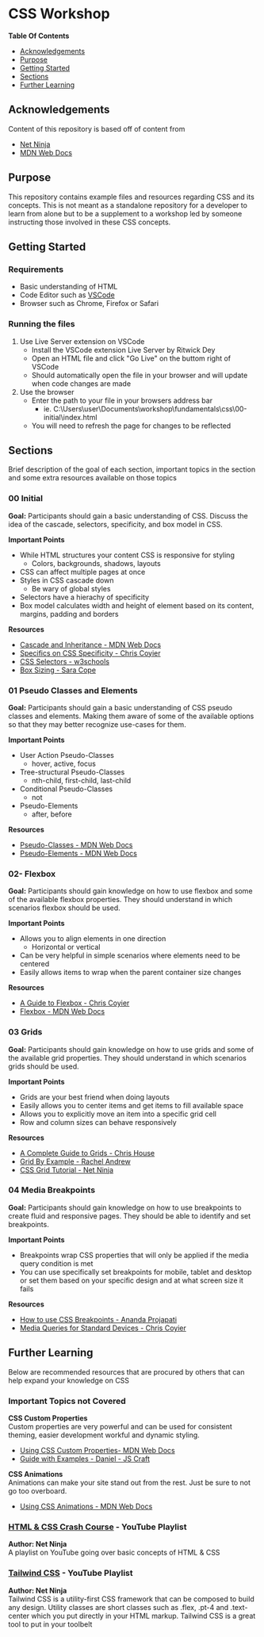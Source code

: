 # CSS Workshop

**Table Of Contents**
-  [Acknowledgements](#acknowledgements)
-  [Purpose](#purpose)
-  [Getting Started](#getting-started)
-  [Sections](#sections)
-  [Further Learning](#further-learning)

## Acknowledgements
Content of this repository is based off of content from

- [Net Ninja](https://www.youtube.com/channel/UCW5YeuERMmlnqo4oq8vwUpg)
- [MDN Web Docs](https://developer.mozilla.org/en-US/)

## Purpose
This repository contains example files and resources regarding CSS and its concepts. This is not meant as a standalone repository for a developer to learn from alone but to be a supplement to a workshop led by someone instructing those involved in these CSS concepts.

## Getting Started
### Requirements
- Basic understanding of HTML
- Code Editor such as [VSCode](https://code.visualstudio.com/)
- Browser such as Chrome, Firefox or Safari

### Running the files
1. Use Live Server extension on VSCode
    - Install the VSCode extension Live Server by Ritwick Dey
    - Open an HTML file and click "Go Live" on the buttom right of VSCode
    - Should automatically open the file in your browser and will update when code changes are made
2. Use the browser
    - Enter the path to your file in your browsers address bar 
        - ie. C:\Users\user\Documents\workshop\fundamentals\css\00-initial\index.html
    - You will need to refresh the page for changes to be reflected

## Sections
Brief description of the goal of each section, important topics in the section and some extra resources available on those topics


### 00 Initial
**Goal:** Participants should gain a basic understanding of CSS. Discuss the idea of the cascade, selectors, specificity, and box model in CSS.

**Important Points**
- While HTML structures your content CSS is responsive for styling
    - Colors, backgrounds, shadows, layouts
- CSS can affect multiple pages at once
- Styles in CSS cascade down
    - Be wary of global styles
- Selectors have a hierachy of specificity
- Box model calculates width and height of element based on its content, margins, padding and borders

**Resources**
- [Cascade and Inheritance - MDN Web Docs](https://developer.mozilla.org/en-US/docs/Learn/CSS/Building_blocks/Cascade_and_inheritance)
- [Specifics on CSS Specificity - Chris Coyier](https://css-tricks.com/specifics-on-css-specificity/)
- [CSS Selectors - w3schools](https://www.w3schools.com/css/css_selectors.asp)
- [Box Sizing - Sara Cope](https://css-tricks.com/almanac/properties/b/box-sizing/)


### 01 Pseudo Classes and Elements
**Goal:** Participants should gain a basic understanding of CSS pseudo classes and elements. Making them aware of some of the available options so that they may better recognize use-cases for them.

**Important Points**
- User Action Pseudo-Classes
    - hover, active, focus
- Tree-structural Pseudo-Classes
    - nth-child, first-child, last-child
- Conditional Pseudo-Classes
    - not
- Pseudo-Elements
    - after, before

**Resources**
- [Pseudo-Classes - MDN Web Docs](https://developer.mozilla.org/en-US/docs/Web/CSS/Pseudo-classes)
- [Pseudo-Elements - MDN Web Docs](https://developer.mozilla.org/en-US/docs/Web/CSS/Pseudo-elements)


### 02- Flexbox
**Goal:** Participants should gain knowledge on how to use flexbox and some of the available flexbox properties. They should understand in which scenarios flexbox should be used.

**Important Points**
- Allows you to align elements in one direction
    - Horizontal or vertical
- Can be very helpful in simple scenarios where elements need to be centered
- Easily allows items to wrap when the parent container size changes

**Resources**
- [A Guide to Flexbox - Chris Coyier](https://css-tricks.com/snippets/css/a-guide-to-flexbox/)
- [Flexbox - MDN Web Docs](https://developer.mozilla.org/en-US/docs/Learn/CSS/CSS_layout/Flexbox)


### 03 Grids
**Goal:** Participants should gain knowledge on how to use grids and some of the available grid properties. They should understand in which scenarios grids should be used.

**Important Points**
- Grids are your best friend when doing layouts
- Easily allows you to center items and get items to fill available space
- Allows you to explicitly move an item into a specific grid cell
- Row and column sizes can behave responsively

**Resources**
- [A Complete Guide to Grids - Chris House](https://css-tricks.com/snippets/css/complete-guide-grid/)
- [Grid By Example - Rachel Andrew](https://gridbyexample.com/)
- [CSS Grid Tutorial - Net Ninja](https://www.youtube.com/playlist?list=PL4cUxeGkcC9itC4TxYMzFCfveyutyPOCY)


### 04 Media Breakpoints
**Goal:** Participants should gain knowledge on how to use breakpoints to create fluid and responsive pages. They should be able to identify and set breakpoints.

**Important Points**
- Breakpoints wrap CSS properties that will only be applied if the media query condition is met
- You can use specifically set breakpoints for mobile, tablet and desktop or set them based on your specific design and at what screen size it fails

**Resources**
- [How to use CSS Breakpoints - Ananda Projapati](https://getflywheel.com/layout/css-breakpoints-responsive-design-how-to/)
- [Media Queries for Standard Devices - Chris Coyier](https://css-tricks.com/snippets/css/media-queries-for-standard-devices/)


## Further Learning
Below are recommended resources that are procured by others that can help expand your knowledge on CSS

### Important Topics not Covered
**CSS Custom Properties**  
Custom properties are very powerful and can be used for consistent theming, easier development workful and dynamic styling.

- [Using CSS Custom Properties- MDN Web Docs](https://developer.mozilla.org/en-US/docs/Web/CSS/Using_CSS_custom_properties)
- [Guide with Examples - Daniel - JS Craft](https://codeburst.io/css-variables-explained-with-5-examples-84adaffaa5bd )

**CSS Animations**  
Animations can make your site stand out from the rest. Just be sure to not go too overboard.

- [Using CSS Animations - MDN Web Docs](https://developer.mozilla.org/en-US/docs/Web/CSS/CSS_Animations/Using_CSS_animations)
  

### [HTML & CSS Crash Course](https://www.youtube.com/watch?v=hu-q2zYwEYs&list=PL4cUxeGkcC9ivBf_eKCPIAYXWzLlPAm6G) - YouTube Playlist
**Author: Net Ninja**  
A playlist on YouTube going over basic concepts of HTML & CSS

### [Tailwind CSS](https://www.youtube.com/watch?v=bxmDnn7lrnk&list=PL4cUxeGkcC9gpXORlEHjc5bgnIi5HEGhw) - YouTube Playlist
**Author: Net Ninja**  
Tailwind CSS is a utility-first CSS framework that can be composed to build any design. Utility classes are short classes such as .flex, .pt-4 and .text-center which you put directly in your HTML markup. Tailwind CSS is a great tool to put in your toolbelt